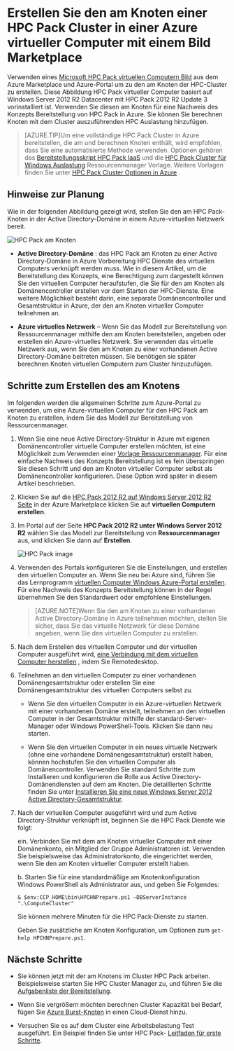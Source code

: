 <properties
 pageTitle="Erstellen einen HPC Pack am Knoten eine Azure-virtuellen Computer | Microsoft Azure"
 description="Erfahren Sie, wie der Azure-Portal und dem Modell zur Bereitstellung von Ressourcenmanager So erstellen Sie einen Microsoft HPC Pack am Knoten in einer Azure-virtuellen Computer verwenden."
 services="virtual-machines-windows"
 documentationCenter=""
 authors="dlepow"
 manager="timlt"
 editor=""
 tags="azure-resource-manager,hpc-pack"/>
<tags
ms.service="virtual-machines-windows"
 ms.devlang="na"
 ms.topic="article"
 ms.tgt_pltfrm="vm-windows"
 ms.workload="big-compute"
 ms.date="08/17/2016"
 ms.author="danlep"/>

# <a name="create-the-head-node-of-an-hpc-pack-cluster-in-an-azure-vm-with-a-marketplace-image"></a>Erstellen Sie den am Knoten einer HPC Pack Cluster in einer Azure virtueller Computer mit einem Bild Marketplace


Verwenden eines [Microsoft HPC Pack virtuellen Computern Bild](https://azure.microsoft.com/marketplace/partners/microsoft/hpcpack2012r2onwindowsserver2012r2/) aus dem Azure Marketplace und Azure-Portal um zu den am Knoten der HPC-Cluster zu erstellen. Diese Abbildung HPC Pack virtueller Computer basiert auf Windows Server 2012 R2 Datacenter mit HPC Pack 2012 R2 Update 3 vorinstalliert ist. Verwenden Sie diesen am Knoten für eine Nachweis des Konzepts Bereitstellung von HPC Pack in Azure. Sie können Sie berechnen Knoten mit dem Cluster auszuführenden HPC Auslastung hinzufügen.



>[AZURE.TIP]Um eine vollständige HPC Pack Cluster in Azure bereitstellen, die am und berechnen Knoten enthält, wird empfohlen, dass Sie eine automatisierte Methode verwenden. Optionen gehören das [Bereitstellungsskript HPC Pack IaaS](virtual-machines-windows-classic-hpcpack-cluster-powershell-script.md) und die [HPC Pack Cluster für Windows Auslastung](https://azure.microsoft.com/marketplace/partners/microsofthpc/newclusterwindowscn/) Ressourcenmanager Vorlage. Weitere Vorlagen finden Sie unter [HPC Pack Cluster Optionen in Azure](virtual-machines-windows-hpcpack-cluster-options.md) . 


## <a name="planning-considerations"></a>Hinweise zur Planung

Wie in der folgenden Abbildung gezeigt wird, stellen Sie den am HPC Pack-Knoten in der Active Directory-Domäne in einem Azure-virtuellen Netzwerk bereit.

![HPC Pack am Knoten][headnode]

* **Active Directory-Domäne** : das HPC Pack am Knoten zu einer Active Directory-Domäne in Azure Vorbereitung HPC Dienste des virtuellen Computers verknüpft werden muss. Wie in diesem Artikel, um die Bereitstellung des Konzepts, eine Berechtigung zum dargestellt können Sie den virtuellen Computer heraufstufen, die Sie für den am Knoten als Domänencontroller erstellen vor dem Starten der HPC-Dienste. Eine weitere Möglichkeit besteht darin, eine separate Domänencontroller und Gesamtstruktur in Azure, der den am Knoten virtueller Computer teilnehmen an.

* **Azure virtuelles Netzwerk** – Wenn Sie das Modell zur Bereitstellung von Ressourcenmanager mithilfe den am Knoten bereitstellen, angeben oder erstellen ein Azure-virtuelles Netzwerk. Sie verwenden das virtuelle Netzwerk aus, wenn Sie den am Knoten zu einer vorhandenen Active Directory-Domäne beitreten müssen. Sie benötigen sie später berechnen Knoten virtuellen Computern zum Cluster hinzuzufügen.

    
## <a name="steps-to-create-the-head-node"></a>Schritte zum Erstellen des am Knotens

Im folgenden werden die allgemeinen Schritte zum Azure-Portal zu verwenden, um eine Azure-virtuellen Computer für den HPC Pack am Knoten zu erstellen, indem Sie das Modell zur Bereitstellung von Ressourcenmanager. 


1. Wenn Sie eine neue Active Directory-Struktur in Azure mit eigenen Domänencontroller virtuelle Computer erstellen möchten, ist eine Möglichkeit zum Verwenden einer [Vorlage Ressourcenmanager](https://azure.microsoft.com/documentation/templates/active-directory-new-domain-ha-2-dc/). Für eine einfache Nachweis des Konzepts Bereitstellung ist es fein überspringen Sie diesen Schritt und den am Knoten virtueller Computer selbst als Domänencontroller konfigurieren. Diese Option wird später in diesem Artikel beschrieben.
    
2. Klicken Sie auf die [HPC Pack 2012 R2 auf Windows Server 2012 R2 Seite](https://azure.microsoft.com/marketplace/partners/microsoft/hpcpack2012r2onwindowsserver2012r2/) in der Azure Marketplace klicken Sie auf **virtuellen Computern erstellen**. 

3. Im Portal auf der Seite **HPC Pack 2012 R2 unter Windows Server 2012 R2** wählen Sie das Modell zur Bereitstellung von **Ressourcenmanager** aus, und klicken Sie dann auf **Erstellen**.

    ![HPC Pack image][marketplace]

4. Verwenden des Portals konfigurieren Sie die Einstellungen, und erstellen den virtuellen Computer an. Wenn Sie neu bei Azure sind, führen Sie das Lernprogramm [virtuellen Computer Windows Azure-Portal erstellen](virtual-machines-windows-hero-tutorial.md). Für eine Nachweis des Konzepts Bereitstellung können in der Regel übernehmen Sie den Standardwert oder empfohlene Einstellungen.

    >[AZURE.NOTE]Wenn Sie den am Knoten zu einer vorhandenen Active Directory-Domäne in Azure teilnehmen möchten, stellen Sie sicher, dass Sie das virtuelle Netzwerk für diese Domäne angeben, wenn Sie den virtuellen Computer zu erstellen.
       
4. Nach dem Erstellen des virtuellen Computer und der virtuellen Computer ausgeführt wird, [eine Verbindung mit dem virtuellen Computer herstellen](virtual-machines-windows-connect-logon.md) , indem Sie Remotedesktop. 

5. Teilnehmen an den virtuellen Computer zu einer vorhandenen Domänengesamtstruktur oder erstellen Sie eine Domänengesamtstruktur des virtuellen Computers selbst zu.

    * Wenn Sie den virtuellen Computer in ein Azure-virtuellen Netzwerk mit einer vorhandenen Domäne erstellt, teilnehmen an den virtuellen Computer in der Gesamtstruktur mithilfe der standard-Server-Manager oder Windows PowerShell-Tools. Klicken Sie dann neu starten.

    * Wenn Sie den virtuellen Computer in ein neues virtuelle Netzwerk (ohne eine vorhandene Domänengesamtstruktur) erstellt haben, können hochstufen Sie den virtuellen Computer als Domänencontroller. Verwenden Sie standard Schritte zum Installieren und konfigurieren die Rolle aus Active Directory-Domänendiensten auf dem am Knoten. Die detaillierten Schritte finden Sie unter [Installieren Sie eine neue Windows Server 2012 Active Directory-Gesamtstruktur](https://technet.microsoft.com/library/jj574166.aspx).

5. Nach der virtuellen Computer ausgeführt wird und zum Active Directory-Struktur verknüpft ist, beginnen Sie die HPC Pack Dienste wie folgt:

    ein. Verbinden Sie mit dem am Knoten virtueller Computer mit einer Domänenkonto, ein Mitglied der Gruppe Administratoren ist. Verwenden Sie beispielsweise das Administratorkonto, die eingerichtet werden, wenn Sie den am Knoten virtueller Computer erstellt haben.

    b. Starten Sie für eine standardmäßige am Knotenkonfiguration Windows PowerShell als Administrator aus, und geben Sie Folgendes:

    ```
    & $env:CCP_HOME\bin\HPCHNPrepare.ps1 –DBServerInstance ".\ComputeCluster"
    ```

    Sie können mehrere Minuten für die HPC Pack-Dienste zu starten.

    Geben Sie zusätzliche am Knoten Konfiguration, um Optionen zum `get-help HPCHNPrepare.ps1`.


## <a name="next-steps"></a>Nächste Schritte

* Sie können jetzt mit der am Knotens im Cluster HPC Pack arbeiten. Beispielsweise starten Sie HPC Cluster Manager zu, und führen Sie die [Aufgabenliste der Bereitstellung](https://technet.microsoft.com/library/jj884141.aspx).
* Wenn Sie vergrößern möchten berechnen Cluster Kapazität bei Bedarf, fügen Sie [Azure Burst-Knoten](virtual-machines-windows-classic-hpcpack-cluster-node-burst.md) in einen Cloud-Dienst hinzu. 

* Versuchen Sie es auf dem Cluster eine Arbeitsbelastung Test ausgeführt. Ein Beispiel finden Sie unter HPC Pack- [Leitfaden für erste Schritte](https://technet.microsoft.com/library/jj884144).

<!--Image references-->
[headnode]: ./media/virtual-machines-windows-hpcpack-cluster-headnode/headnode.png
[marketplace]: ./media/virtual-machines-windows-hpcpack-cluster-headnode/marketplace.png
